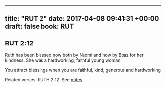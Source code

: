 
---
title: "RUT 2"
date: 2017-04-08 09:41:31 +00:00
draft: false
book: RUT
---

## RUT 2:12

Ruth has been blessed now both by Naomi and now by Boaz for her kindness. She was a hardworking, faithful young woman

You attract blessings when you are faithful, kind, generous and hardworking

Related verses: RUTH 2:12. See [notes](https://my.bible.com/notes/2608760553493750317)

